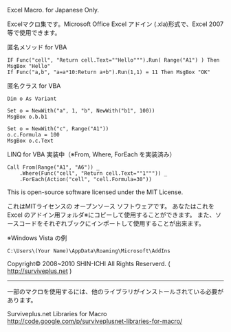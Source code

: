 Excel Macro. for Japanese Only.

Excelマクロ集です。Microsoft Office Excel アドイン (.xla)形式で、Excel 2007 等で使用できます。

匿名メソッド for VBA
```
IF Func("cell", "Return cell.Text=""Hello""").Run( Range("A1") ) Then MsgBox "Hello"
If Func("a,b", "a=a*10:Return a+b").Run(1,1) = 11 Then MsgBox "OK"
```

匿名クラス for VBA
```
Dim o As Variant

Set o = NewWith("a", 1, "b", NewWith("b1", 100))
MsgBox o.b.b1

Set o = NewWith("c", Range("A1"))
o.c.Formula = 100
MsgBox o.c.Text
```

LINQ for VBA 実装中（※From, Where, ForEach を実装済み）
```
Call From(Range("A1", "A6")) _
    .Where(Func("cell", "Return cell.Text=""1""")) _
    .ForEach(Action("cell", "cell.Formula=30"))
```


This is open-source software licensed under the MIT License.

これはMITライセンスの オープンソース ソフトウェアです。 あなたはこれを Excel のアドイン用フォルダ※にコピーして使用することができます。 また、ソースコードをそれぞれブックにインポートして使用することが出来ます。

※Windows Vista の例
```
C:\Users\(Your Name)\AppData\Roaming\Microsoft\AddIns
```

Copyright© 2008~2010 SHIN-ICHI All Rights Reserverd. ( http://surviveplus.net )


---

一部のマクロを使用するには、他のライブラリがインストールされている必要があります。

Surviveplus.net Libraries for Macro
http://code.google.com/p/surviveplusnet-libraries-for-macro/